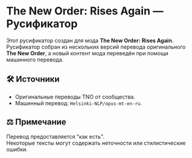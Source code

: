 # The New Order: Rises Again — Русификатор

Этот русификатор создан для мода **The New Order: Rises Again**.
Русификатор собран из нескольких версий перевода оригинального **The New Order**, а новый контент мода переведён при помощи машинного перевода.

## 🛠️ Источники
- Оригинальные переводы TNO от сообщества.
- Машинный перевод: `Helsinki-NLP/opus-mt-en-ru`.

## ⚖️ Примечание
Перевод предоставляется "как есть".  
Некоторые тексты могут содержать неточности или стилистические ошибки.
